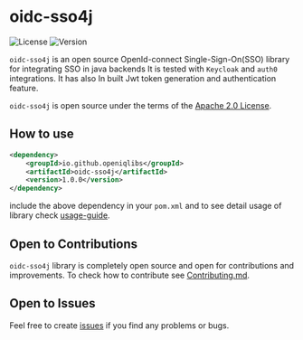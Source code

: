 # oidc-sso4j
![License](https://img.shields.io/badge/license-Apache%202.0-blue.svg)
![Version](https://img.shields.io/badge/version-1.0.0-brightgreen.svg)

`oidc-sso4j` is an open source OpenId-connect Single-Sign-On(SSO) library for integrating SSO in java backends
It is tested with `Keycloak` and `auth0` integrations. It has also In built Jwt token generation and authentication 
feature.

`oidc-sso4j` is open source under the terms of the [Apache 2.0 License](https://www.apache.org/licenses/LICENSE-2.0).

## How to use
```xml
<dependency>
    <groupId>io.github.openiqlibs</groupId>
    <artifactId>oidc-sso4j</artifactId>
    <version>1.0.0</version>
</dependency>
```
include the above dependency in your `pom.xml` and to see detail usage of library
check [usage-guide](usage-documentation/spring-usage.md).

## Open to Contributions
`oidc-sso4j` library is completely open source and open for contributions and improvements.
To check how to contribute see [Contributing.md](contributing.md).

## Open to Issues
Feel free to create [issues](https://github.com/openiqlibs/oidc-sso4j/issues) if you find any problems or bugs.
